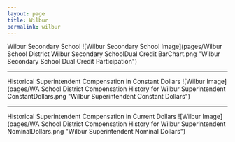 ```yaml
---
layout: page
title: Wilbur
permalink: wilbur
---
```



Wilbur Secondary School
![Wilbur Secondary School Image](pages/Wilbur School District Wilbur Secondary SchoolDual Credit BarChart.png "Wilbur Secondary School Dual Credit Participation")

___

Historical Superintendent Compensation in Constant Dollars
![Wilbur Image](pages/WA School District Compensation History for Wilbur Superintendent ConstantDollars.png "Wilbur Superintendent Constant Dollars")

___

Historical Superintendent Compensation in Current Dollars
![Wilbur Image](pages/WA School District Compensation History for Wilbur Superintendent NominalDollars.png "Wilbur Superintendent Nominal Dollars")